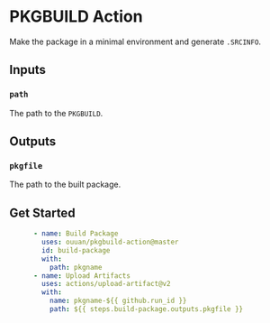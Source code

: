 # PKGBUILD Action

Make the package in a minimal environment and generate `.SRCINFO`.

## Inputs

### `path`

The path to the `PKGBUILD`.

## Outputs

### `pkgfile`

The path to the built package.

## Get Started

```yaml
      - name: Build Package
        uses: ouuan/pkgbuild-action@master
        id: build-package
        with:
          path: pkgname
      - name: Upload Artifacts
        uses: actions/upload-artifact@v2
        with:
          name: pkgname-${{ github.run_id }}
          path: ${{ steps.build-package.outputs.pkgfile }}
```
